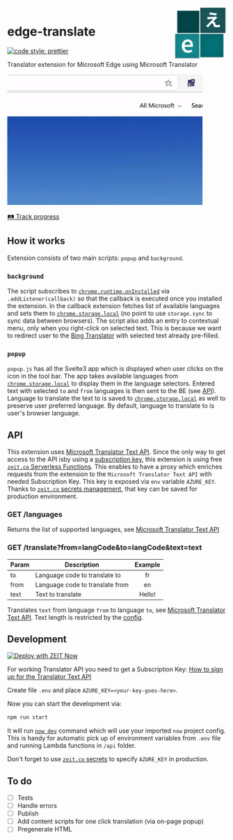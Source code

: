<img src="public/images/icon.svg" height="120px" align="right"/>

# edge-translate

[![code style: prettier](https://img.shields.io/badge/code_style-prettier-ff69b4.svg)](https://github.com/prettier/prettier)

Translator extension for Microsoft Edge using Microsoft Translator

<img src="public/images/demo.gif" height="300px" />

[🛤 Track progress](https://www.notion.so/lexswed/Edge-Translate-0fdfc85fee82448689ffd1dfb8f51c08)

## How it works

Extension consists of two main scripts: `popup` and `background`.

### `background`

The script subscribes to [`chrome.runtime.onInstalled`](https://developer.chrome.com/extensions/runtime#event-onInstalled) via `.addListener(callback)` so that the callback is executed once you installed the extension. In the callback extension fetches list of available languages and sets them to [`chrome.storage.local`](https://developer.chrome.com/apps/storage) (no point to use `storage.sync` to sync data between browsers).
The script also adds an entry to contextual menu, only when you right-click on selected text. This is because we want to redirect user to the [Bing Translator](https://www.bing.com/translator) with selected text already pre-filled.

### `popup`

`popup.js` has all the Svelte3 app which is displayed when user clicks on the icon in the tool bar. The app takes available languages from [`chrome.storage.local`](https://developer.chrome.com/apps/storage) to display them in the language selectors. Entered text with selected `to` and `from` languages is then sent to the BE (see [API](#API)).
Language to translate the text to is saved to [`chrome.storage.local`](https://developer.chrome.com/apps/storage) as well to preserve user preferred language. By default, language to translate to is user's browser language.

## API

This extension uses [Microsoft Translator Text API](https://docs.microsoft.com/en-us/azure/cognitive-services/translator/). Since the only way to get access to the API isby using a [subscription key](https://docs.microsoft.com/en-us/azure/cognitive-services/authentication), this extension is using free [`zeit.co` Serverless Functions](https://zeit.co/docs/v2/serverless-functions/introduction). This enables to have a proxy which enriches requests from the extension to the `Microsoft Translator Text API` with needed Subscription Key. This key is exposed via `env` variable `AZURE_KEY`. Thanks to [`zeit.co` secrets management](https://zeit.co/docs/v2/serverless-functions/env-and-secrets#), that key can be saved for production environment.

### GET /languages

Returns the list of supported languages, see [Microsoft Translator Text API](https://docs.microsoft.com/en-us/azure/cognitive-services/translator/reference/v3-0-languages)

### GET /translate?from=langCode&to=langCode&text=text

| Param | Description                     | Example |
| ----- | ------------------------------- | :-----: |
| to    | Language code to translate to   |   fr    |
| from  | Language code to translate from |   en    |
| text  | Text to translate               | Hello!  |

Translates `text` from language `from` to language `to`, see [Microsoft Translator Text API](https://docs.microsoft.com/en-us/azure/cognitive-services/translator/reference/v3-0-translate). Text length is restricted by the [config](https://github.com/LexSwed/edge-translate/blob/master/config/consts.js).

## Development

[![Deploy with ZEIT Now](https://zeit.co/button)](https://zeit.co/import/project?template=https://github.com/LexSwed/edge-translate)

For working Translator API you need to get a Subscription Key: [How to sign up for the Translator Text API](https://docs.microsoft.com/en-us/azure/cognitive-services/translator/translator-text-how-to-signup)

Create file `.env` and place `AZURE_KEY=<your-key-goes-here>`.

Now you can start the development via:

```bash
npm run start
```

It will run [`now dev`](https://zeit.co/docs/now-cli#commands/dev) command which will use your imported `now` project config. This is handy for automatic pick up of environment variables from `.env` file and running Lambda functions in `/api` folder.

Don't forget to use [`zeit.co` secrets](https://zeit.co/docs/v2/serverless-functions/env-and-secrets#) to specify `AZURE_KEY` in production.

## To do

- [ ] Tests
- [ ] Handle errors
- [ ] Publish
- [ ] Add content scripts for one click translation (via on-page popup)
- [ ] Pregenerate HTML
